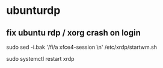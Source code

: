 # ubunturdp
## fix ubuntu rdp / xorg crash on login

sudo sed -i.bak '/fi/a xfce4-session \n' /etc/xrdp/startwm.sh

sudo systemctl restart xrdp

